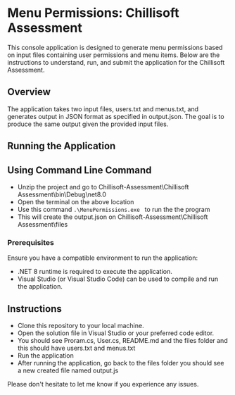# Menu Permissions: Chillisoft Assessment

This console application is designed to generate menu permissions based on input files containing user permissions and menu items. Below are the instructions to understand, run, and submit the application for the Chillisoft Assessment.

## Overview

The application takes two input files, users.txt and menus.txt, and generates output in JSON format as specified in output.json. The goal is to produce the same output given the provided input files.

## Running the Application

## Using Command Line Command

- Unzip the project and go to Chillisoft-Assessment\Chillisoft Assessment\bin\Debug\net8.0
- Open the terminal on the above location
- Use this command `.\MenuPermissions.exe ` to run the the program
- This will create the output.json on Chillisoft-Assessment\Chillisoft Assessment\files

### Prerequisites

Ensure you have a compatible environment to run the application:

- .NET 8 runtime is required to execute the application.
- Visual Studio (or Visual Studio Code) can be used to compile and run the application.

## Instructions

- Clone this repository to your local machine.
- Open the solution file in Visual Studio or your preferred code editor.
- You should see Proram.cs, User.cs, README.md and the files folder and this should have users.txt and menus.txt
- Run the application
- After running the application, go back to the files folder you should see a new created file named output.js

Please don't hesitate to let me know if you experience any issues.
